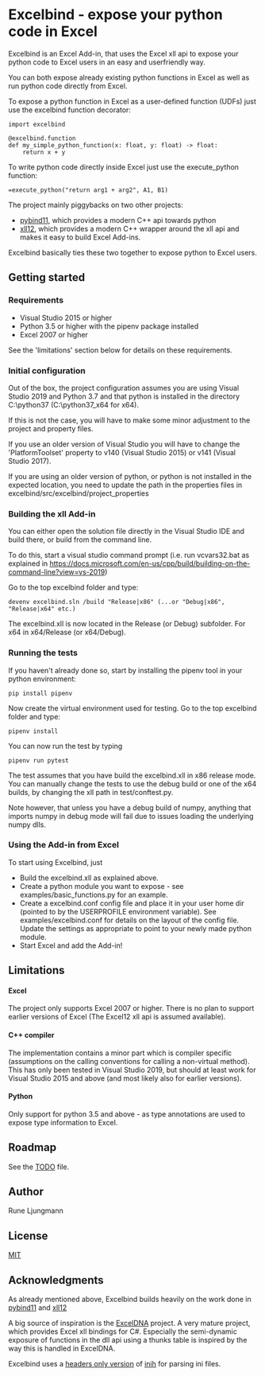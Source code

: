 # Excelbind - expose your python code in Excel

Excelbind is an Excel Add-in, that uses the Excel xll api to expose your python code to Excel users in an easy and userfriendly way.

You can both expose already existing python functions in Excel as well as run python code directly from Excel.

To expose a python function in Excel as a user-defined function (UDFs) just use the excelbind function decorator:

    import excelbind
    
    @excelbind.function
    def my_simple_python_function(x: float, y: float) -> float:
        return x + y

To write python code directly inside Excel just use the execute_python function:

    =execute_python("return arg1 + arg2", A1, B1)


The project mainly piggybacks on two other projects:
 - [pybind11](https://github.com/pybind/pybind11), which provides a modern C++ api towards python
 - [xll12](https://github.com/keithalewis/xll12), which provides a modern C++ wrapper around the xll api and makes it easy to build Excel Add-ins.

Excelbind basically ties these two together to expose python to Excel users.

## Getting started

### Requirements
 - Visual Studio 2015 or higher
 - Python 3.5 or higher with the pipenv package installed 
 - Excel 2007 or higher 

See the 'limitations' section below for details on these requirements.

### Initial configuration
Out of the box, the project configuration assumes you are using Visual Studio 2019 and Python 3.7 and that python is installed in the directory C:\python37 (C:\python37_x64 for x64).

If this is not the case, you will have to make some minor adjustment to the project and property files.

If you use an older version of Visual Studio you will have to change the 'PlatformToolset' property to v140 (Visual Studio 2015) or v141 (Visual Studio 2017).

If you are using an older version of python, or python is not installed in the expected location, you need to update the path in the properties files in excelbind/src/excelbind/project_properties


### Building the xll Add-in
You can either open the solution file directly in the Visual Studio IDE and build there, or build from the command line. 

To do this, start a visual studio command prompt (i.e. run vcvars32.bat as explained in https://docs.microsoft.com/en-us/cpp/build/building-on-the-command-line?view=vs-2019)

Go to the top excelbind folder and type:

    devenv excelbind.sln /build "Release|x86" (...or "Debug|x86", "Release|x64" etc.)

The excelbind.xll is now located in the Release (or Debug) subfolder. For x64 in x64/Release (or x64/Debug).

### Running the tests
If you haven't already done so, start by installing the pipenv tool in your python environment:

    pip install pipenv

Now create the virtual environment used for testing. Go to the top excelbind folder and type: 

    pipenv install

You can now run the test by typing

    pipenv run pytest

The test assumes that you have build the excelbind.xll in x86 release mode. 
You can manually change the tests to use the debug build or one of the x64 builds, by changing the xll path in test/conftest.py.

Note however, that unless you have a debug build of numpy, 
anything that imports numpy in debug mode will fail due to issues loading the underlying numpy dlls.


### Using the Add-in from Excel
To start using Excelbind, just
- Build the excelbind.xll as explained above.
- Create a python module you want to expose - see examples/basic_functions.py for an example.
- Create a excelbind.conf config file and place it in your user home dir (pointed to by the USERPROFILE environment variable). See examples/excelbind.conf for details on the layout of the config file. Update the settings as appropriate to point to your newly made python module.
- Start Excel and add the Add-in!

## Limitations

#### Excel
The project only supports Excel 2007 or higher. There is no plan to support earlier versions of Excel (The Excel12 xll api is assumed available).

#### C++ compiler
The implementation contains a minor part which is compiler specific (assumptions on the calling conventions for calling a non-virtual method). 
This has only been tested in Visual Studio 2019, but should at least work for Visual Studio 2015 and above (and most likely also for earlier versions).

#### Python
Only support for python 3.5 and above - as type annotations are used to expose type information to Excel.

## Roadmap
See the [TODO](TODO.md) file.

## Author
Rune Ljungmann

## License
[MIT](LICENSE.txt)

## Acknowledgments
As already mentioned above, Excelbind builds heavily on the work done in 
[pybind11](https://github.com/pybind/pybind11) and 
[xll12](https://github.com/keithalewis/xll12)

A big source of inspiration is the [ExcelDNA](https://github.com/Excel-DNA/ExcelDna) project. A very mature project, which provides Excel xll bindings for C#. 
Especially the semi-dynamic exposure of functions in the dll api using a thunks table is inspired by the way this is handled in ExcelDNA.

Excelbind uses a [headers only version](https://github.com/jtilly/inih) 
of [inih](https://github.com/benhoyt/inih) for parsing ini files.
